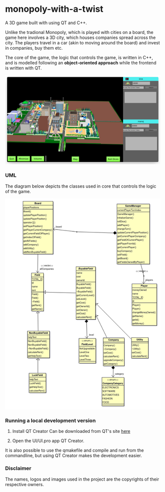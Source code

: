 # monopoly-with-a-twist

A 3D game built with using QT and C++.

Unlike the tradional Monopoly, which is played with cities on a board, the game here involves a 3D city, which houses companies spread across the city.
The players travel in a car (akin to moving around the board) and invest in companies, buy them etc.

The core of the game, the logic that controls the game, is written in C++, and is modelled following an **object-oriented approach** while the frontend is written with QT.

![](screenshots/game.png)

### UML

The diagram below depicts the classes used in core that controls the logic
of the game.

![UML Diagram](core/uml_diagram.png)


### Running a local development version

1. Install QT Creator
   Can be downloaded from QT's site  [here](https://www.qt.io/download)

2. Open the UI/UI.pro app QT Creator.

It is also possible to use the qmakefile and compile and run from the commandline, but using QT Creator makes the development easier.

### Disclaimer

The names, logos and images used in the project are the copyrights of their respective owners.

